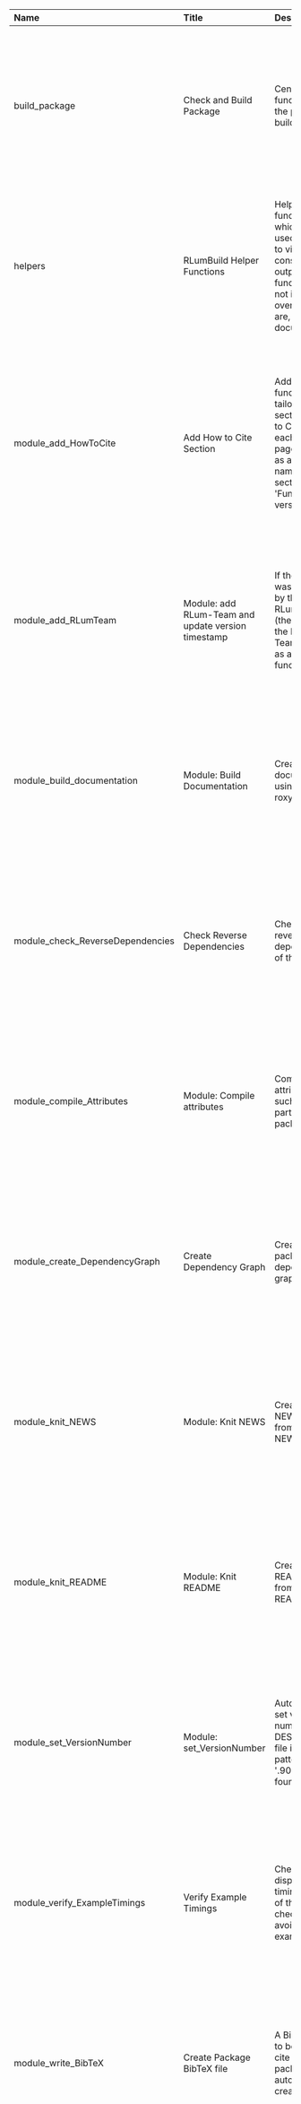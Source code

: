 

| Name                             | Title                                              | Description                                                                                                                                       | Version | m.Date | m.Time | Author                                                                                                                                                                                                                                        | Citation                                                                                                                                                                                                                                                              |
|:---------------------------------|:---------------------------------------------------|:--------------------------------------------------------------------------------------------------------------------------------------------------|:--------|:-------|:-------|:----------------------------------------------------------------------------------------------------------------------------------------------------------------------------------------------------------------------------------------------|:----------------------------------------------------------------------------------------------------------------------------------------------------------------------------------------------------------------------------------------------------------------------|
| build_package                    | Check and Build Package                            | Central function to run the package build process.                                                                                                | 0.1.0   | NA     | NA     | Sebastian Kreutzer, IRAMAT-CRP2A, UMR 5060, CNRS - Université Bordeaux Montaigne (France) -  , RLum Developer Team                                                                                                                         | Kreutzer, S., 2019. build_package(): Check and Build Package. Function version 0.1.0. In: Kreutzer, S., Burow, C., 2019. RLumBuild: RLum Universe Package BuildingR package version 0.1.3.9000-4. https://github.com/R-Lum/RLumBuild                                  |
| helpers                          | RLumBuild Helper Functions                         | Helper functions which are used internally to visualise the console output. Those functions are not in the overivew, but are, however, documented | NA      | NA     | NA     | Sebastian Kreutzer, IRAMAT-CRP2A, UMR 5060, CNRS - Université Bordeaux Montaigne (France) -  , RLum Developer Team                                                                                                                         | Kreutzer, S., 2019. helpers(): RLumBuild Helper Functions. In: Kreutzer, S., Burow, C., 2019. RLumBuild: RLum Universe Package BuildingR package version 0.1.3.9000-4. https://github.com/R-Lum/RLumBuild                                                             |
| module_add_HowToCite             | Add How to Cite Section                            | Adds a function tailored section 'How to Cite' to each manual page as long as author names and a section 'Function version' exists.               | NA      | NA     | NA     | Christoph Burow (Germany), Sebastian Kreutzer, IRAMAT-CRP2A, UMR 5060, CNRS - Université Bordeaux Montaigne (Frange) -  , RLum Developer Team                                                                                              | Burow, C., Kreutzer, S., 2019. module_add_HowToCite(): Add How to Cite Section. Function version 0.3.0. In: Kreutzer, S., Burow, C., 2019. RLumBuild: RLum Universe Package BuildingR package version 0.1.3.9000-4. https://github.com/R-Lum/RLumBuild                |
| module_add_RLumTeam              | Module: add RLum-Team and update version timestamp | If the package was supported by the RLumTeam (the standard) the RLum-Team is added as author to all functions.                                    | 0.1.0   | NA     | NA     | Sebastian Kreutzer, IRAMAT-CRP2A, UMR 5060, CNRS - Université Bordeaux Montaigne (France) -  , RLum Developer Team                                                                                                                         | Kreutzer, S., 2019. module_add_RLumTeam(): Module: add RLum-Team and update version timestamp. Function version 0.1.0. In: Kreutzer, S., Burow, C., 2019. RLumBuild: RLum Universe Package BuildingR package version 0.1.3.9000-4. https://github.com/R-Lum/RLumBuild |
| module_build_documentation       | Module: Build Documentation                        | Create documentation using roxygen2                                                                                                               | 0.1.0   | NA     | NA     | Sebastian Kreutzer, IRAMAT-CRP2A, UMR 5060, CNRS - Université Bordeaux Montaigne (France) -  , RLum Developer Team                                                                                                                         | Kreutzer, S., 2019. module_build_documentation(): Module: Build Documentation. Function version 0.1.0. In: Kreutzer, S., Burow, C., 2019. RLumBuild: RLum Universe Package BuildingR package version 0.1.3.9000-4. https://github.com/R-Lum/RLumBuild                 |
| module_check_ReverseDependencies | Check Reverse Dependencies                         | Check the reverse dependencies of the package                                                                                                     | 0.1.0   | NA     | NA     | Sebastian Kreutzer, IRAMAT-CRP2A, UMR 5060, CNRS - Université Bordeaux Montaigne (France) -  , RLum Developer Team                                                                                                                         | Kreutzer, S., 2019. module_check_ReverseDependencies(): Check Reverse Dependencies. Function version 0.1.0. In: Kreutzer, S., Burow, C., 2019. RLumBuild: RLum Universe Package BuildingR package version 0.1.3.9000-4. https://github.com/R-Lum/RLumBuild            |
| module_compile_Attributes        | Module: Compile attributes                         | Compile C++ attributes if such code is part of the package                                                                                        | 0.1.0   | NA     | NA     | Sebastian Kreutzer, IRAMAT-CRP2A, UMR 5060, CNRS - Université Bordeaux Montaigne (France) -  , RLum Developer Team                                                                                                                         | Kreutzer, S., 2019. module_compile_Attributes(): Module: Compile attributes. Function version 0.1.0. In: Kreutzer, S., Burow, C., 2019. RLumBuild: RLum Universe Package BuildingR package version 0.1.3.9000-4. https://github.com/R-Lum/RLumBuild                   |
| module_create_DependencyGraph    | Create Dependency Graph                            | Create package dependency graph                                                                                                                   | 0.1.0   | NA     | NA     | Sebastian Kreutzer, IRAMAT-CRP2A, UMR 5060, CNRS - Université Bordeaux Montaigne (France) -  , RLum Developer Team                                                                                                                         | Kreutzer, S., 2019. module_create_DependencyGraph(): Create Dependency Graph. Function version 0.1.0. In: Kreutzer, S., Burow, C., 2019. RLumBuild: RLum Universe Package BuildingR package version 0.1.3.9000-4. https://github.com/R-Lum/RLumBuild                  |
| module_knit_NEWS                 | Module: Knit NEWS                                  | Create NEWS.md from NEWS.Rmd                                                                                                                      | 0.1.0   | NA     | NA     | Sebastian Kreutzer, IRAMAT-CRP2A, UMR 5060, CNRS - Université Bordeaux Montaigne (France) -  , RLum Developer Team                                                                                                                         | Kreutzer, S., 2019. module_knit_NEWS(): Module: Knit NEWS. Function version 0.1.0. In: Kreutzer, S., Burow, C., 2019. RLumBuild: RLum Universe Package BuildingR package version 0.1.3.9000-4. https://github.com/R-Lum/RLumBuild                                     |
| module_knit_README               | Module: Knit README                                | Create README.md from README.Rmd                                                                                                                  | 0.1.0   | NA     | NA     | Sebastian Kreutzer, IRAMAT-CRP2A, UMR 5060, CNRS - Université Bordeaux Montaigne (France) -  , RLum Developer Team                                                                                                                         | Kreutzer, S., 2019. module_knit_README(): Module: Knit README. Function version 0.1.0. In: Kreutzer, S., Burow, C., 2019. RLumBuild: RLum Universe Package BuildingR package version 0.1.3.9000-4. https://github.com/R-Lum/RLumBuild                                 |
| module_set_VersionNumber         | Module: set_VersionNumber                          | Automatically set version number in DESCRIPTION file if the pattern '.9000' is found.                                                             | 0.1.0   | NA     | NA     | Sebastian Kreutzer, IRAMAT-CRP2A, UMR 5060, CNRS - Université Bordeaux Montaigne (France) -  , RLum Developer Team                                                                                                                         | Kreutzer, S., 2019. module_set_VersionNumber(): Module: set_VersionNumber. Function version 0.1.0. In: Kreutzer, S., Burow, C., 2019. RLumBuild: RLum Universe Package BuildingR package version 0.1.3.9000-4. https://github.com/R-Lum/RLumBuild                     |
| module_verify_ExampleTimings     | Verify Example Timings                             | Check and display the timing results of the example checks to avoid too long example runs.                                                        | 0.1.0   | NA     | NA     | Sebastian Kreutzer, IRAMAT-CRP2A, UMR 5060, CNRS - Université Bordeaux Montaigne (France) -  , RLum Developer Team                                                                                                                         | Kreutzer, S., 2019. module_verify_ExampleTimings(): Verify Example Timings. Function version 0.1.0. In: Kreutzer, S., Burow, C., 2019. RLumBuild: RLum Universe Package BuildingR package version 0.1.3.9000-4. https://github.com/R-Lum/RLumBuild                    |
| module_write_BibTeX              | Create Package BibTeX file                         | A BibTeX file to be used to cite the package is automatically created.                                                                            | 0.1.0   | NA     | NA     | Sebastian Kreutzer, IRAMAT-CRP2A, UMR 5060, CNRS - Université Bordeaux Montaigne (France) -  , RLum Developer Team                                                                                                                         | Kreutzer, S., 2019. module_write_BibTeX(): Create Package BibTeX file. Function version 0.1.0. In: Kreutzer, S., Burow, C., 2019. RLumBuild: RLum Universe Package BuildingR package version 0.1.3.9000-4. https://github.com/R-Lum/RLumBuild                         |
| module_write_FunctionList        | Write Function Argument List                       | Create a spread-sheet table with all function arguments  Create a HTML and markdown list of all major functions in the package                    | 0.1.0   | NA     | NA     | Christoph Burow, Sebastian Kreutzer, IRAMAT-CRP2A, UMR 5060, CNRS - Université Bordeaux Montaigne (France) -   -  Sebastian Kreutzer, IRAMAT-CRP2A, UMR 5060, CNRS - Université Bordeaux Montaigne (France) -  , RLum Developer Team | Burow, C., Kreutzer, S., 2019. module_write_FunctionList(): Write Function Argument List. Function version 0.1.0. In: Kreutzer, S., Burow, C., 2019. RLumBuild: RLum Universe Package BuildingR package version 0.1.3.9000-4. https://github.com/R-Lum/RLumBuild      |

